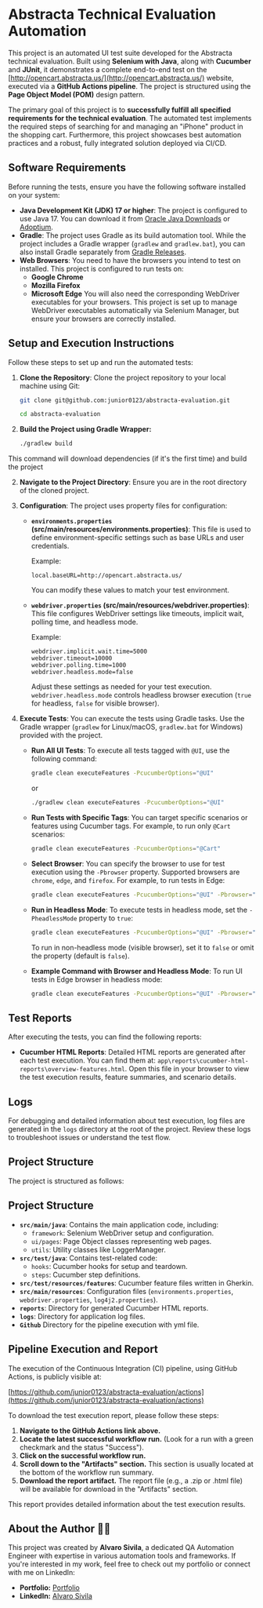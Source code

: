 # Abstracta Technical Evaluation Automation


This project is an automated UI test suite developed for the Abstracta technical evaluation.  Built using **Selenium with Java**, along with **Cucumber** and **JUnit**, it demonstrates a complete end-to-end test on the [http://opencart.abstracta.us/](http://opencart.abstracta.us/) website, executed via a **GitHub Actions pipeline**.  The project is structured using the **Page Object Model (POM)** design pattern.

The primary goal of this project is to **successfully fulfill all specified requirements for the technical evaluation**.  The automated test implements the required steps of searching for and managing an "iPhone" product in the shopping cart.  Furthermore, this project showcases best automation practices and a robust, fully integrated solution deployed via CI/CD.

## Software Requirements

Before running the tests, ensure you have the following software installed on your system:

*   **Java Development Kit (JDK) 17 or higher**:  The project is configured to use Java 17. You can download it from [Oracle Java Downloads](https://www.oracle.com/java/technologies/javase-downloads.html) or [Adoptium](https://adoptium.net/).
*   **Gradle**:  The project uses Gradle as its build automation tool.  While the project includes a Gradle wrapper (`gradlew` and `gradlew.bat`), you can also install Gradle separately from [Gradle Releases](https://gradle.org/releases/).
*   **Web Browsers**: You need to have the browsers you intend to test on installed. This project is configured to run tests on:
    *   **Google Chrome**
    *   **Mozilla Firefox**
    *   **Microsoft Edge**
    You will also need the corresponding WebDriver executables for your browsers. This project is set up to manage WebDriver executables automatically via Selenium Manager, but ensure your browsers are correctly installed.

## Setup and Execution Instructions

Follow these steps to set up and run the automated tests:

1.  **Clone the Repository**:
    Clone the project repository to your local machine using Git:
    ```bash
    git clone git@github.com:junior0123/abstracta-evaluation.git
    ```
    ```bash
    cd abstracta-evaluation
    ```
2.  **Build the Project using Gradle Wrapper:**
    
      ```bash
      ./gradlew build
      ```

This command will download dependencies (if it's the first time) and build the project

2.  **Navigate to the Project Directory**:
    Ensure you are in the root directory of the cloned project.

3.  **Configuration**:
    The project uses property files for configuration:

    *   **`environments.properties` (src/main/resources/environments.properties)**: This file is used to define environment-specific settings such as base URLs and user credentials.

        Example:
        ```properties
        local.baseURL=http://opencart.abstracta.us/
        ```
        You can modify these values to match your test environment.

    *   **`webdriver.properties` (src/main/resources/webdriver.properties)**: This file configures WebDriver settings like timeouts, implicit wait, polling time, and headless mode.

        Example:
        ```properties
        webdriver.implicit.wait.time=5000
        webdriver.timeout=10000
        webdriver.polling.time=1000
        webdriver.headless.mode=false
        ```
        Adjust these settings as needed for your test execution. `webdriver.headless.mode` controls headless browser execution (`true` for headless, `false` for visible browser).

4.  **Execute Tests**:
    You can execute the tests using Gradle tasks.  Use the Gradle wrapper (`gradlew` for Linux/macOS, `gradlew.bat` for Windows) provided with the project.

    *   **Run All UI Tests**: To execute all tests tagged with `@UI`, use the following command:
        ```bash
        gradle clean executeFeatures -PcucumberOptions="@UI"
        ```
        or
        
        ```bash
        ./gradlew clean executeFeatures -PcucumberOptions="@UI"
        ```
    *   **Run Tests with Specific Tags**: You can target specific scenarios or features using Cucumber tags. For example, to run only `@Cart` scenarios:
        ```bash
        gradle clean executeFeatures -PcucumberOptions="@Cart"
        ```
       
    *   **Select Browser**: You can specify the browser to use for test execution using the `-Pbrowser` property. Supported browsers are `chrome`, `edge`, and `firefox`. For example, to run tests in Edge:
        ```bash
        gradle clean executeFeatures -PcucumberOptions="@UI" -Pbrowser="edge"
        ```

    *   **Run in Headless Mode**: To execute tests in headless mode, set the `-PheadlessMode` property to `true`:
        ```bash
        gradle clean executeFeatures -PcucumberOptions="@UI" -Pbrowser="chrome" -PheadlessMode="true"
        ```
        To run in non-headless mode (visible browser), set it to `false` or omit the property (default is `false`).

    *   **Example Command with Browser and Headless Mode**: To run UI tests in Edge browser in headless mode:
        ```bash
        gradle clean executeFeatures -PcucumberOptions="@UI" -Pbrowser="edge" -PheadlessMode="True"
        ```


## Test Reports

After executing the tests, you can find the following reports:

*   **Cucumber HTML Reports**: Detailed HTML reports are generated after each test execution. You can find them at: `app\reports\cucumber-html-reports\overview-features.html`. Open this file in your browser to view the test execution results, feature summaries, and scenario details.


## Logs

For debugging and detailed information about test execution, log files are generated in the `logs` directory at the root of the project. Review these logs to troubleshoot issues or understand the test flow.

## Project Structure

The project is structured as follows:
## Project Structure


*   **`src/main/java`**: Contains the main application code, including:
    *   `framework`: Selenium WebDriver setup and configuration.
    *   `ui/pages`: Page Object classes representing web pages.
    *   `utils`: Utility classes like LoggerManager.
*   **`src/test/java`**: Contains test-related code:
    *   `hooks`: Cucumber hooks for setup and teardown.
    *   `steps`: Cucumber step definitions.
*   **`src/test/resources/features`**: Cucumber feature files written in Gherkin.
*   **`src/main/resources`**: Configuration files (`environments.properties`, `webdriver.properties`, `log4j2.properties`).
*   **`reports`**: Directory for generated Cucumber HTML reports.
*   **`logs`**: Directory for application log files.
*   **`Github`** Directory for the pipeline execution with yml file.

## Pipeline Execution and Report

The execution of the Continuous Integration (CI) pipeline, using GitHub Actions, is publicly visible at:

[https://github.com/junior0123/abstracta-evaluation/actions](https://github.com/junior0123/abstracta-evaluation/actions)

To download the test execution report, please follow these steps:

1. **Navigate to the GitHub Actions link above.**
2. **Locate the latest successful workflow run.**  (Look for a run with a green checkmark and the status "Success").
3. **Click on the successful workflow run.**
4. **Scroll down to the "Artifacts" section.** This section is usually located at the bottom of the workflow run summary.
5. **Download the report artifact.** The report file (e.g., a .zip or .html file) will be available for download in the "Artifacts" section.

This report provides detailed information about the test execution results.

## About the Author 👨‍💻

This project was created by **Alvaro Sivila**, a dedicated QA Automation Engineer with expertise in various automation tools and frameworks. If you're interested in my work, feel free to check out my portfolio or connect with me on LinkedIn:

- **Portfolio:** [Portfolio](https://junior0123.github.io/QAPortfolio/)
- **LinkedIn:** [Alvaro Sivila](https://www.linkedin.com/in/alvaro-sivila-ram%C3%ADrez-0a8537113/)